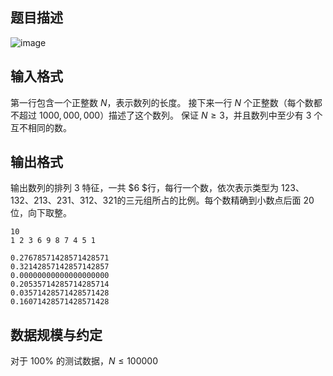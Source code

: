 ## 题目描述

![image](file://vQq9CGFO9J4ahCc3fmOe8.png)

## 输入格式

第一行包含一个正整数 $N$，表示数列的长度。
接下来一行 $N$ 个正整数（每个数都不超过 $1000,000,000$）描述了这个数列。
保证 $N\ge3$，并且数列中至少有 $3$ 个互不相同的数。

## 输出格式

输出数列的排列 $3$ 特征，一共 $6 $行，每行一个数，依次表示类型为 $123$、$132$、$213$、$231$、$312$、$321$的三元组所占的比例。每个数精确到小数点后面 $20$ 位，向下取整。

```input1
10
1 2 3 6 9 8 7 4 5 1
```

```output1
0.27678571428571428571
0.32142857142857142857
0.00000000000000000000
0.20535714285714285714
0.03571428571428571428
0.16071428571428571428
```

## 数据规模与约定

对于 $100\%$ 的测试数据，$N\le100000$


